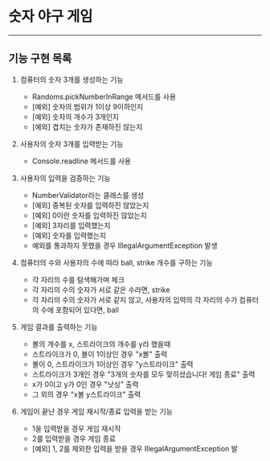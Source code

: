 # 숫자 야구 게임
<hr/>

## 기능 구현 목록

1. 컴퓨터의 숫자 3개를 생성하는 기능
   - Randoms.pickNumberInRange 메서드를 사용
   - [예외] 숫자의 범위가 1이상 9이하인지
   - [예외] 숫자의 개수가 3개인지
   - [예외] 겹치는 숫자가 존재하진 않는지


2. 사용자의 숫자 3개를 입력받는 기능
   - Console.readline 메서드를 사용


3. 사용자의 입력을 검증하는 기능
   - NumberValidator라는 클래스를 생성
   - [예외] 중복된 숫자를 입력하진 않았는지
   - [예외] 0이란 숫자를 입력하진 않았는지
   - [예외] 3자리를 입력했는지
   - [예외] 숫자를 입력했는지
   - 예외를 통과하지 못했을 경우 IllegalArgumentException 발생


4. 컴퓨터의 수와 사용자의 수에 따라 ball, strike 개수를 구하는 기능
   - 각 자리의 수를 탐색해가며 체크
   - 각 자리의 수의 숫자가 서로 같은 수라면, strike
   - 각 자리의 수의 숫자가 서로 같지 않고, 사용자의 입력의 각 자리의 수가 컴퓨터의 수에 포함되어 있다면, ball


5. 게임 결과를 출력하는 기능
   - 볼의 개수를 x, 스트라이크의 개수를 y라 했을때
   - 스트라이크가 0, 볼이 1이상인 경우 "x볼" 출력
   - 볼이 0, 스트라이크가 1이상인 경우 "y스트라이크" 출력
   - 스트라이크가 3개인 경우 "3개의 숫자를 모두 맞히셨습니다! 게임 종료" 출력
   - x가 0이고 y가 0인 경우 "낫싱" 출력
   - 그 외의 경우 "x볼 y스트라이크" 출력


6. 게임이 끝난 경우 게임 재시작/종료 입력을 받는 기능
   - 1을 입력받을 경우 게임 재시작
   - 2를 입력받을 경우 게임 종료
   - [예외] 1, 2를 제외한 입력을 받을 경우 IllegalArgumentException 발